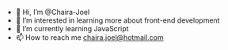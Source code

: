- 👋 Hi, I’m @Chaira-Joel
- 👀 I’m interested in learning more about front-end development
- 🌱 I’m currently learning JavaScript
- 📫 How to reach me chaira.joel@hotmail.com

<!---
Chaira-Joel/Chaira-Joel is a ✨ special ✨ repository because its `README.md` (this file) appears on your GitHub profile.
You can click the Preview link to take a look at your changes.
--->
